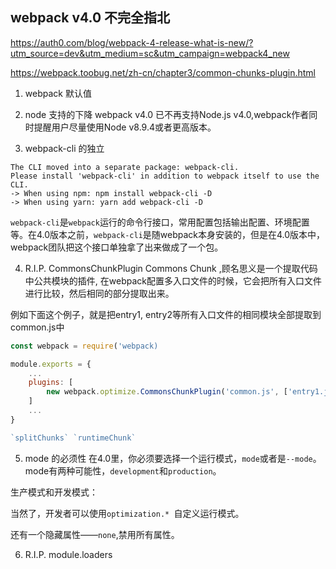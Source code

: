 ## webpack v4.0 不完全指北

https://auth0.com/blog/webpack-4-release-what-is-new/?utm_source=dev&utm_medium=sc&utm_campaign=webpack4_new

https://webpack.toobug.net/zh-cn/chapter3/common-chunks-plugin.html

1. webpack 默认值

2. node 支持的下降
webpack v4.0 已不再支持Node.js v4.0,webpack作者同时提醒用户尽量使用Node v8.9.4或者更高版本。

3. webpack-cli 的独立
```shell
The CLI moved into a separate package: webpack-cli.
Please install 'webpack-cli' in addition to webpack itself to use the CLI.
-> When using npm: npm install webpack-cli -D
-> When using yarn: yarn add webpack-cli -D
```
`webpack-cli`是`webpack`运行的命令行接口，常用配置包括输出配置、环境配置等。在4.0版本之前，`webpack-cli`是随webpack本身安装的，但是在4.0版本中，webpack团队把这个接口单独拿了出来做成了一个包。

4. R.I.P. CommonsChunkPlugin
Commons Chunk ,顾名思义是一个提取代码中公共模块的插件, 在webpack配置多入口文件的时候，它会把所有入口文件进行比较，然后相同的部分提取出来。

例如下面这个例子，就是把entry1, entry2等所有入口文件的相同模块全部提取到common.js中
```javascript
const webpack = require('webpack)

module.exports = {
    ...
    plugins: [
        new webpack.optimize.CommonsChunkPlugin('common.js', ['entry1.js', 'entry2.js',...])
    ]
    ...
}

`splitChunks` `runtimeChunk`

```

5. mode 的必须性
在4.0里，你必须要选择一个运行模式，`mode`或者是`--mode`。mode有两种可能性，`development`和`production`。

生产模式和开发模式：

当然了，开发者可以使用`optimization.* `自定义运行模式。

还有一个隐藏属性——`none`,禁用所有属性。

6. R.I.P. module.loaders

